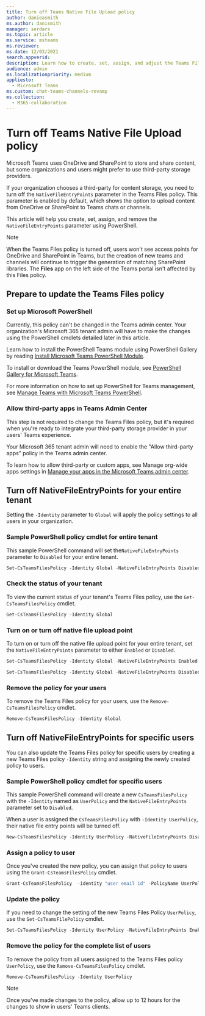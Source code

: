 ```yaml
---
title: Turn off Teams Native File Upload policy
author: danieasmith
ms.author: danismith
manager: serdars
ms.topic: article
ms.service: msteams
ms.reviewer: 
ms.date: 12/03/2021
search.appverid: 
description: Learn how to create, set, assign, and adjust the Teams Files Policy using PowerShell.
audience: admin
ms.localizationpriority: medium
appliesto: 
  - Microsoft Teams
ms.custom: chat-teams-channels-revamp
ms.collection: 
  - M365-collaboration
---
```


# Turn off Teams Native File Upload policy

Microsoft Teams uses OneDrive and SharePoint to store and share content, but some organizations and users might prefer to use third-party storage providers.  

If your organization chooses a third-party for content storage, you need to turn off the `NativeFileEntryPoints` parameter in the Teams Files policy. This parameter is enabled by default, which shows the option to upload content from OneDrive or SharePoint to Teams chats or channels.

This article will help you create, set, assign, and remove the `NativeFileEntryPoints` parameter using PowerShell.

>[!NOTE]
>When the Teams Files policy is turned off, users won't see access points for OneDrive and SharePoint in Teams, but the creation of new teams and channels will continue to trigger the generation of matching SharePoint libraries. The **Files** app on the left side of the Teams portal isn't affected by this Files policy.

## Prepare to update the Teams Files policy

### Set up Microsoft PowerShell

Currently, this policy can't be changed in the Teams admin center. Your organization's Microsoft 365 tenant admin will have to make the changes using the PowerShell cmdlets detailed later in this article.

Learn how to install the PowerShell Teams module using PowerShell Gallery by reading [Install Microsoft Teams PowerShell Module](teams-powershell-install.md).

To install or download the Teams PowerShell module, see [PowerShell Gallery for Microsoft Teams](https://www.powershellgallery.com/packages/MicrosoftTeams/3.0.0).

For more information on how to set up PowerShell for Teams management, see [Manage Teams with Microsoft Teams PowerShell](teams-powershell-managing-teams.md).

### Allow third-party apps in Teams Admin Center

This step is not required to change the Teams Files policy, but it's required when you're ready to integrate your third-party storage provider in your users' Teams experience.

Your Microsoft 365 tenant admin will need to enable the "Allow third-party apps" policy in the Teams admin center.

To learn how to allow third-party or custom apps, see Manage org-wide apps settings in [Manage your apps in the Microsoft Teams admin center](/microsoftteams/manage-apps#manage-org-wide-app-settings).

## Turn off NativeFileEntryPoints for your entire tenant

Setting the `-Identity` parameter to `Global` will apply the policy settings to all users in your organization.

### Sample PowerShell policy cmdlet for entire tenant

This sample PowerShell command will set the`NativeFileEntryPoints` parameter to `Disabled` for your entire tenant.

```powershell
Set-CsTeamsFilesPolicy -Identity Global -NativeFileEntryPoints Disabled
```

### Check the status of your tenant  

To view the current status of your tenant's Teams Files policy, use the `Get-CsTeamsFilesPolicy` cmdlet.

```powershell
Get-CsTeamsFilesPolicy -Identity Global
```

### Turn on or turn off native file upload point

To turn on or turn off the native file upload point for your entire tenant, set the `NativeFileEntryPoints` parameter to either `Enabled` or `Disabled`.

```powershell
Set-CsTeamsFilesPolicy -Identity Global -NativeFileEntryPoints Enabled
```

```powershell
Set-CsTeamsFilesPolicy -Identity Global -NativeFileEntryPoints Disabled
```

### Remove the policy for your users

To remove the Teams Files policy for your users, use the `Remove-CsTeamsFilesPolicy` cmdlet.

```powershell
Remove-CsTeamsFilesPolicy -Identity Global
```

## Turn off NativeFileEntryPoints for specific users

You can also update the Teams Files policy for specific users by creating a new Teams Files policy `-Identity` string and assigning the newly created policy to users.

### Sample PowerShell policy cmdlet for specific users

This sample PowerShell command will create a new `CsTeamsFilesPolicy` with the `-Identity` named as `UserPolicy` and the `NativeFileEntryPoints` parameter set to `Disabled`.

When a user is assigned the `CsTeamsFilesPolicy` with `-Identity UserPolicy`, their native file entry points will be turned off.

```powershell
New-CsTeamsFilesPolicy -Identity UserPolicy -NativeFileEntryPoints Disabled
```

### Assign a policy to user

Once you've created the new policy, you can assign that policy to users using the `Grant-CsTeamsFilesPolicy` cmdlet.

```powershell
Grant-CsTeamsFilesPolicy  -identity "user email id" -PolicyName UserPolicy
```

### Update the policy

If you need to change the setting of the new Teams Files Policy `UserPolicy`, use the `Set-CsTeamsFilePolicy` cmdlet.

```powershell
Set-CsTeamsFilesPolicy -Identity UserPolicy -NativeFileEntryPoints Enabled
```

### Remove the policy for the complete list of users

To remove the policy from all users assigned to the Teams Files policy `UserPolicy`, use the `Remove-CsTeamsFilesPolicy` cmdlet.

```powershell
Remove-CsTeamsFilesPolicy -Identity UserPolicy
```
>[!NOTE]
> Once you've made changes to the policy, allow up to 12 hours for the changes to show in users' Teams clients.
